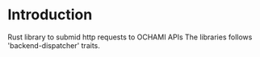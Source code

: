 # Introduction

Rust library to submid http requests to OCHAMI APIs
The libraries follows 'backend-dispatcher' traits.
